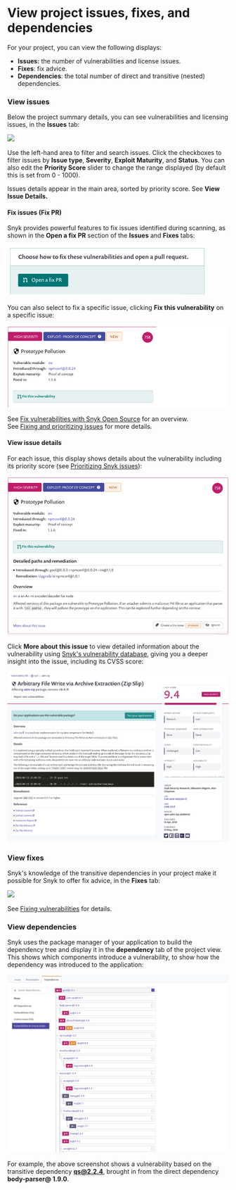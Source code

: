 # View project issues, fixes, and dependencies

For your project, you can view the following displays:

* **Issues:** the number of vulnerabilities and license issues.
* **Fixes**: fix advice.
* **Dependencies**: the total number of direct and transitive (nested) dependencies.

### View issues

Below the project summary details, you can see vulnerabilities and licensing issues, in the **Issues** tab:

![](<../../.gitbook/assets/Screenshot 2021-10-19 at 11.49.30.png>)

Use the left-hand area to filter and search issues. Click the checkboxes to filter issues by **Issue type**, **Severity**, **Exploit Maturity**, and **Status**. You can also edit the **Priority Score** slider to change the range displayed (by default this is set from 0 - 1000).

Issues details appear in the main area, sorted by priority score. See **View Issue Details.**

#### Fix issues (Fix PR)

Snyk provides powerful features to fix issues identified during scanning, as shown in the **Open a fix PR** section of the **Issues** and **Fixes** tabs:

![](../../.gitbook/assets/image27.png)

You can also select to fix a specific issue, clicking **Fix this vulnerability** on a specific issue:

![](../../.gitbook/assets/image26.png)

See [Fix vulnerabilities with Snyk Open Source](../../products/snyk-open-source/open-source-basics/) for an overview.\
See [Fixing and prioritizing issues](https://docs.snyk.io/fixing-and-prioritizing-issues) for more details.

#### View issue details

For each issue, this display shows details about the vulnerability including its priority score (see [Prioritizing Snyk issues](https://docs.snyk.io/fixing-and-prioritizing-issues/starting-to-fix-vulnerabilities/snyk-priority-score)):

![](../../.gitbook/assets/image12.png)

Click **More about this issue** to view detailed information about the vulnerability using [Snyk's vulnerability database](https://snyk.io/product/vulnerability-database/), giving you a deeper insight into the issue, including its CVSS score:

![](../../.gitbook/assets/image15.png)

### View fixes

Snyk's knowledge of the transitive dependencies in your project make it possible for Snyk to offer fix advice, in the **Fixes** tab:

![](<../../.gitbook/assets/Screenshot 2021-10-19 at 11.57.07.png>)

See [Fixing vulnerabilities](broken-reference/) for details.

### View dependencies

Snyk uses the package manager of your application to build the dependency tree and display it in the **dependency** tab of the project view. This shows which components introduce a vulnerability, to show how the dependency was introduced to the application:

![](../../.gitbook/assets/image23.png)

For example, the above screenshot shows a vulnerability based on the transitive dependency **qs@2.2.4**, brought in from the direct dependency **body-parser@ 1.9.0**.
